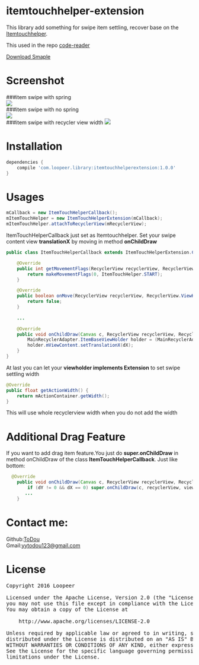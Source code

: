 # itemtouchhelper-extension
This library add something for swipe item settling, recover base on the [Itemtouchhelper](https://developer.android.com/reference/android/support/v7/widget/helper/ItemTouchHelper.html).

This used in the repo [code-reader](https://github.com/loopeer/code-reader)

[Download Smaple](https://github.com/loopeer/itemtouchhelper-extension/releases/tag/1.0.1)

Screenshot
====
###item swipe with spring  
![](/screenshot/itemtouch_spring.gif)   
###item swipe with no spring  
![](/screenshot/itemtouch_nospring.gif)  
###item swipe with recycler view width
![](/screenshot/itemtouch_recycler_width.gif)   

Installation
====
```groovy
dependencies {
    compile 'com.loopeer.library:itemtouchhelperextension:1.0.0'
}
```
Usages
====
```java
mCallback = new ItemTouchHelperCallback();
mItemTouchHelper = new ItemTouchHelperExtension(mCallback);
mItemTouchHelper.attachToRecyclerView(mRecyclerView);
```

ItemTouchHelperCallback just set as Itemtouchhelper. Set your swipe content view **translationX** by moving in method **onChildDraw**
```java
public class ItemTouchHelperCallback extends ItemTouchHelperExtension.Callback {

    @Override
    public int getMovementFlags(RecyclerView recyclerView, RecyclerView.ViewHolder viewHolder) {
        return makeMovementFlags(0, ItemTouchHelper.START);
    }

    @Override
    public boolean onMove(RecyclerView recyclerView, RecyclerView.ViewHolder viewHolder, RecyclerView.ViewHolder target) {
        return false;
    }
    
    ...

    @Override
    public void onChildDraw(Canvas c, RecyclerView recyclerView, RecyclerView.ViewHolder viewHolder, float dX, float dY, int actionState, boolean isCurrentlyActive) {
        MainRecyclerAdapter.ItemBaseViewHolder holder = (MainRecyclerAdapter.ItemBaseViewHolder) viewHolder;
        holder.mViewContent.setTranslationX(dX);
    }
}
```
At last you can let your **viewholder implements Extension** to set swipe settling width
```java
@Override
public float getActionWidth() {
    return mActionContainer.getWidth();
}
```
This will use whole recyclerview width when you do not add the width

Additional Drag Feature
====
If you want to add drag item feature.You just do **super.onChildDraw** in method onChildDraw of the class **ItemTouchHelperCallback**. Just like bottom:
```java
  @Override
    public void onChildDraw(Canvas c, RecyclerView recyclerView, RecyclerView.ViewHolder viewHolder, float dX, float dY, int actionState, boolean isCurrentlyActive) {
        if (dY != 0 && dX == 0) super.onChildDraw(c, recyclerView, viewHolder, dX, dY, actionState, isCurrentlyActive);
       ...
    }
```

Contact me: 
====
Github:[ToDou](https://github.com/ToDou)   
Gmail:[yytodou123@gmail.com](yytodou123@gmail.com)

License
====
<pre>
Copyright 2016 Loopeer

Licensed under the Apache License, Version 2.0 (the "License");
you may not use this file except in compliance with the License.
You may obtain a copy of the License at

    http://www.apache.org/licenses/LICENSE-2.0

Unless required by applicable law or agreed to in writing, software
distributed under the License is distributed on an "AS IS" BASIS,
WITHOUT WARRANTIES OR CONDITIONS OF ANY KIND, either express or implied.
See the License for the specific language governing permissions and
limitations under the License.
</pre>

